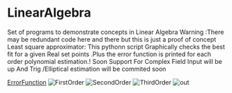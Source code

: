 # LinearAlgebra
Set of programs to demonstrate concepts in Linear Algebra
Warning :There may be redundant code here and there but this is just a proof of concept 
Least square approximator:
This pythonn script Graphically checks the best fit for a given Real set points .Plus the error function is printed for each order polynomial estimation.!
Soon Support For Complex Field Input will be up
And Trig /Elliptical estimation will be commited soon 

[ErrorFunction](https://user-images.githubusercontent.com/92035508/147105968-76076175-3d0e-4087-9113-835f546e7269.PNG)
![FirstOrder](https://user-images.githubusercontent.com/92035508/147105977-1dec5147-6841-424d-a660-05979fb16cf3.PNG)
![SecondOrder](https://user-images.githubusercontent.com/92035508/147105983-7b40966b-6068-419e-9eb3-a647a2492c7b.PNG)
![ThirdOrder](https://user-images.githubusercontent.com/92035508/147105985-fe1a6030-a330-4978-b096-42934ff33ac7.PNG)
![out](https://user-images.githubusercontent.com/92035508/147105987-07282356-59d6-43e2-b72f-0ee2e3c90eee.PNG)

